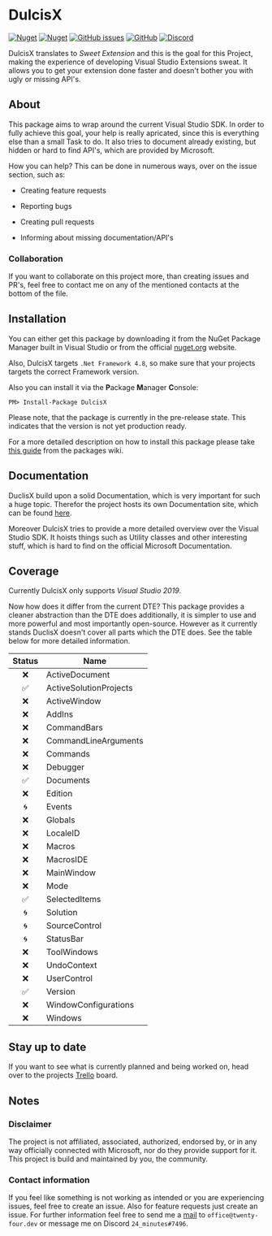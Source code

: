 # DulcisX

<a href="https://www.nuget.org/packages/DulcisX"><img alt="Nuget" src="https://img.shields.io/nuget/v/DulcisX"></a> <a href="https://www.nuget.org/packages/DulcisX"><img alt="Nuget" src="https://img.shields.io/nuget/dt/DulcisX"></a> <a href="https://github.com/TwentyFourMinutes/DulcisX/issues"><img alt="GitHub issues" src="https://img.shields.io/github/issues-raw/TwentyFourMinutes/DulcisX"></a> <a href="https://github.com/TwentyFourMinutes/DulcisX/blob/master/LICENSE"><img alt="GitHub" src="https://img.shields.io/github/license/TwentyFourMinutes/DulcisX"></a> <a href="https://discordapp.com/invite/EYKxkce"><img alt="Discord" src="https://discordapp.com/api/guilds/275377268728135680/widget.png"></a>

DulcisX translates to _Sweet Extension_ and this is the goal for this Project, making the experience of developing Visual Studio Extensions sweat. It allows you to get your extension done faster and doesn't bother you with ugly or missing API's.

## About

This package aims to wrap around the current Visual Studio SDK. In order to fully achieve this goal, your help is really apricated, since this is everything else than a small Task to do. It also tries to document already existing, but hidden or hard to find API's, which are provided by Microsoft.

How you can help? This can be done in numerous ways, over on the issue section, such as:

- Creating feature requests

- Reporting bugs

- Creating pull requests

- Informing about missing documentation/API's

### Collaboration

If you want to collaborate on this project more, than creating issues and PR's, feel free to contact me on any of the mentioned contacts at the bottom of the file.

## Installation

You can either get this package by downloading it from the NuGet Package Manager built in Visual Studio or from the official [nuget.org](https://www.nuget.org/packages/DulcisX) website. 

Also, DulcisX targets `.Net Framework 4.8`, so make sure that your projects targets the correct Framework version. 

Also you can install it via the **P**ackage **M**anager **C**onsole:

```
PM> Install-Package DulcisX
```

Please note, that the package is currently in the pre-release state. This indicates that the version is not yet production ready.

For a more detailed description on how to install this package please take [this guide](https://twentyfourminutes.github.io/DulcisX/guides/getting_started/installation.html?tabs=property-page-edit%2Cvisualstudio-install) from the packages wiki.

## Documentation

DuclisX build upon a solid Documentation, which is very important for such a huge topic. Therefor the project hosts its own Documentation site, which can be found [here]().

Moreover DulcisX tries to provide a more detailed overview over the Visual Studio SDK. It hoists things such as Utility classes and other interesting stuff, which is hard to find on the official Microsoft Documentation.  

## Coverage

Currently DulcisX only supports *Visual Studio 2019*. 

Now how does it differ from the current DTE? This package provides a cleaner abstraction than the DTE does additionally, it is simpler to use and more powerful and most importantly open-source. However as it currently stands DuclisX doesn't cover all parts which the DTE does. See the table below for more detailed information.

| Status | Name                   |
| :----: | ---------------------- |
|   ❌    | ActiveDocument         |
|   ✅    | ActiveSolutionProjects |
|   ❌    | ActiveWindow           |
|   ❌    | AddIns                 |
|   ❌    | CommandBars            |
|   ❌    | CommandLineArguments   |
|   ❌    | Commands               |
|   ❌    | Debugger               |
|   ✅    | Documents              |
|   ❌    | Edition                |
|   🌀    | Events                 |
|   ❌    | Globals                |
|   ❌    | LocaleID               |
|   ❌    | Macros                 |
|   ❌    | MacrosIDE              |
|   ❌    | MainWindow             |
|   ❌    | Mode                   |
|   ✅    | SelectedItems          |
|   🌀    | Solution               |
|   🌀    | SourceControl          |
|   🌀    | StatusBar              |
|   ❌    | ToolWindows            |
|   ❌    | UndoContext            |
|   ❌    | UserControl            |
|   ✅    | Version                |
|   ❌    | WindowConfigurations   |
|   ❌    | Windows                |

## Stay up to date

If you want to see what is currently planned and being worked on, head over to the projects [Trello](https://trello.com/b/wHTa9Vb8/dulcisx) board. 

## Notes

### Disclaimer

The project is not affiliated, associated, authorized, endorsed by, or in any way officially connected with Microsoft, nor do they provide support for it. This project is build and maintained by you, the community. 

### Contact information

If you feel like something is not working as intended or you are experiencing issues, feel free to create an issue. Also for feature requests just create an issue. For further information feel free to send me a [mail](mailto:office@twenty-four.dev) to `office@twenty-four.dev` or message me on Discord `24_minutes#7496`.